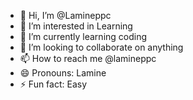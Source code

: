 - 👋 Hi, I’m @Lamineppc
- 👀 I’m interested in Learning
- 🌱 I’m currently learning coding
- 💞️ I’m looking to collaborate on anything
- 📫 How to reach me @lamineppc
- 😄 Pronouns: Lamine
- ⚡ Fun fact: Easy

<!---
Lamineppc/Lamineppc is a ✨ special ✨ repository because its `README.md` (this file) appears on your GitHub profile.
You can click the Preview link to take a look at your changes.
--->
